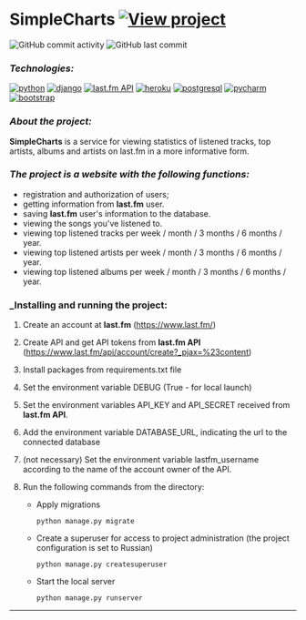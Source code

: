 # SimpleCharts [![View project](https://img.shields.io/badge/view-project-brightgreen)](https://simplechartsgrads.herokuapp.com/)

![GitHub commit activity](https://img.shields.io/github/commit-activity/y/Trivium0911/SimpleCharts?color=brightgreen&style=plastic)
![GitHub last commit](https://img.shields.io/github/last-commit/Trivium0911/SimpleCharts?style=plastic)


### _Technologies:_
[![python](https://img.shields.io/badge/Python-FFD43B?style=for-the-badge&logo=python&logoColor=darkgreen)](https://www.python.org/)
[![django](https://img.shields.io/badge/Django-092E20?style=for-the-badge&logo=django&logoColor=green)](https://docs.djangoproject.com/en/3.2/)
[![last.fm API](https://img.shields.io/badge/last.fm_API-100000?style=for-the-badge&logo=last.fm&logoColor=EA0303&labelColor=121111&color=151515)](https://www.last.fm/api/)
[![heroku](https://img.shields.io/badge/Heroku-430098?style=for-the-badge&logo=heroku&logoColor=white)](https://devcenter.heroku.com/categories/reference)
[![postgresql](https://img.shields.io/badge/PostgreSQL-316192?style=for-the-badge&logo=postgresql&logoColor=white)](https://www.postgresql.org/)
[![pycharm](https://img.shields.io/badge/pycharm-143?style=for-the-badge&logo=pycharm&logoColor=black&color=black&labelColor=green)](https://www.jetbrains.com/ru-ru/pycharm/)
[![bootstrap](https://img.shields.io/badge/Bootstrap-563D7C?style=for-the-badge&logo=bootstrap&logoColor=white)](https://getbootstrap.com/)

### _About the project:_

__SimpleCharts__ is a service for viewing statistics of listened tracks, top artists, albums and artists on last.fm in a more informative form.

### _The project is a website with the following functions:_

* registration and authorization of users;
* getting information from __last.fm__ user.
* saving __last.fm__ user's information to the database.
* viewing the songs you've listened to.
* viewing top listened tracks per week / month / 3 months / 6 months / year.
* viewing top listened artists per week / month / 3 months / 6 months / year.
* viewing top listened albums per week / month / 3 months / 6 months / year.


### _Installing and running the project:
1. Create an account at __last.fm__ (https://www.last.fm/)
2. Create API and get API tokens from __last.fm API__ (https://www.last.fm/api/account/create?_pjax=%23content)
3. Install packages from requirements.txt file
4. Set the environment variable DEBUG (True - for local launch)
5. Set the environment variables API_KEY and API_SECRET received from __last.fm API__.
6. Add the environment variable DATABASE_URL, indicating the url to the connected database
7. (not necessary) Set the environment variable lastfm_username according to the name of the account owner of the API.
4. Run the following commands from the directory:

    - Apply migrations
        ```
        python manage.py migrate
        ```
    - Create a superuser for access to project administration (the project configuration is set to Russian)
        ```
        python manage.py createsuperuser
        ```
    - Start the local server
        ```
        python manage.py runserver
        ```
---	
